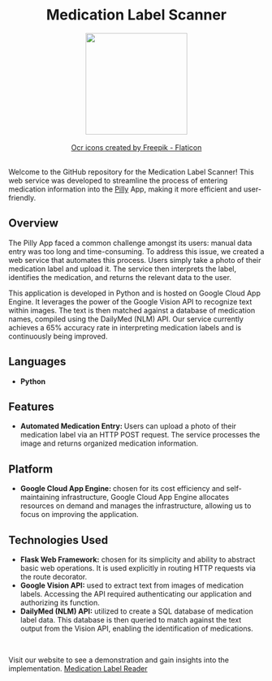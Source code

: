 <h1 align = "center" >Medication Label Scanner</h1>
<div align = "center" ><img height = "200px" src = "https://github.com/abGit9/Med_Label_Reader/assets/50727486/649ee9ab-6286-4600-9a4d-8ca57e9c7ea5"></img></div>
<br>
<div align = "center"><a href="https://www.flaticon.com/free-icons/ocr" title="ocr icons">Ocr icons created by Freepik - Flaticon</a></div>
<br>

<p>Welcome to the GitHub repository for the Medication Label Scanner! This web service was developed to streamline the process of entering medication information into the <a href="https://github.com/abGit9/Pilly_Intro">Pilly</a> App, making it more efficient and user-friendly.</p>


<h2>Overview</h2>
<p>The Pilly App faced a common challenge amongst its users: manual data entry was too long and time-consuming. To address this issue, we created a web service that automates this process. Users simply take a photo of their medication label and upload it. The service then interprets the label, identifies the medication, and returns the relevant data to the user.</p>
<p>This application is developed in Python and is hosted on Google Cloud App Engine. It leverages the power of the Google Vision API to recognize text within images. The text is then matched against a database of medication names, compiled using the DailyMed (NLM) API. Our service currently achieves a 65% accuracy rate in interpreting medication labels and is continuously being improved.</p>

<h2>Languages</h2>
<ul>
    <li><b>Python</b></li>    
</ul>
<h2>Features</h2>
<ul>
    <li><b>Automated Medication Entry: </b>Users can upload a photo of their medication label via an HTTP POST request. The service processes the image and returns organized medication information.</li>    
</ul>

<h2>Platform</h2>
<ul>
    <li><b>Google Cloud App Engine: </b>chosen for its cost efficiency and self-maintaining infrastructure, Google Cloud App Engine allocates resources on demand and manages the infrastructure, allowing us to focus on improving the application.</li>    
</ul>

<h2>Technologies Used</h2>
<ul>
    <li><b>Flask Web Framework:</b> chosen for its simplicity and ability to abstract basic web operations. It is used explicitly in routing HTTP requests via the route decorator.</li>    
   <li><b>Google Vision API:</b> used to extract text from images of medication labels. Accessing the API required authenticating our application and authorizing its function.</li>   
   <li><b>DailyMed (NLM) API:</b> utilized to create a SQL database of medication label data. This database is then queried to match against the text output from the Vision API, enabling the identification of medications.</li>   
</ul>
<br>
<p>Visit our website to see a demonstration and gain insights into the implementation.
<a href="https://abhat.io/app/software/cloud/cloud.html">Medication Label Reader</a>
</p>



